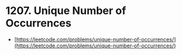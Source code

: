 # 1207. Unique Number of Occurrences

- [https://leetcode.com/problems/unique-number-of-occurrences/](https://leetcode.com/problems/unique-number-of-occurrences/)
